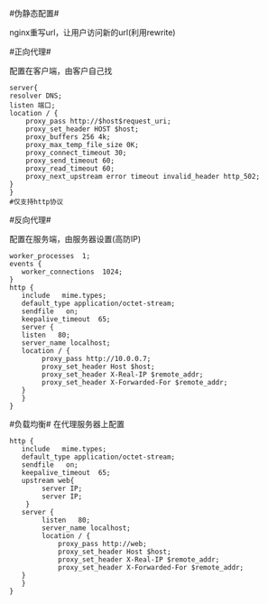 #伪静态配置#

nginx重写url，让用户访问新的url(利用rewrite)

#正向代理#

配置在客户端，由客户自己找

    server{
    resolver DNS;
    listen 端口;
    location / {
    	proxy_pass http://$host$request_uri;
    	proxy_set_header HOST $host;
    	proxy_buffers 256 4k;
    	proxy_max_temp_file_size 0K;
    	proxy_connect_timeout 30;
    	proxy_send_timeout 60;
    	proxy_read_timeout 60;
    	proxy_next_upstream error timeout invalid_header http_502;
    }
    }
	#仅支持http协议
#反向代理#

配置在服务端，由服务器设置(高防IP)

    worker_processes  1;
    events {
       worker_connections  1024;
    }
    http {
       include   mime.types;
       default_type application/octet-stream;
       sendfile   on;
       keepalive_timeout  65;
       server {
       listen   80;
       server_name localhost;
       location / {
       		proxy_pass http://10.0.0.7;
       		proxy_set_header Host $host;
       		proxy_set_header X-Real-IP $remote_addr;
       		proxy_set_header X-Forwarded-For $remote_addr;
       }
       }
    }

#负载均衡#
在代理服务器上配置

    http {
       include   mime.types;
       default_type application/octet-stream;
       sendfile   on;
       keepalive_timeout  65;
	   upstream web{
			server IP;
			server IP;
		}
       server {
       		listen   80;
       		server_name localhost;
       		location / {
       			proxy_pass http://web;
       			proxy_set_header Host $host;
       			proxy_set_header X-Real-IP $remote_addr;
       			proxy_set_header X-Forwarded-For $remote_addr;
       }
       }
    }